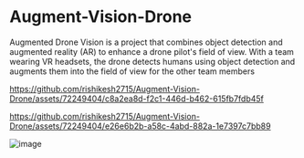 # Augment-Vision-Drone
Augmented Drone Vision is a project that combines object detection and augmented reality (AR) to enhance a drone pilot's field of view. With a team wearing VR headsets, the drone detects humans using object detection and augments them into the field of view for the other team members

https://github.com/rishikesh2715/Augment-Vision-Drone/assets/72249404/c8a2ea8d-f2c1-446d-b462-615fb7fdb45f



https://github.com/rishikesh2715/Augment-Vision-Drone/assets/72249404/e26e6b2b-a58c-4abd-882a-1e7397c7bb89

![image](https://github.com/rishikesh2715/Augment-Vision-Drone/assets/72249404/dcc06c8b-52a7-43ae-9d82-a8fef891ab46)
